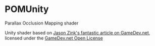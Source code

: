 # POMUnity
Parallax Occlusion Mapping shader

Unity shader based on [Jason Zink's fantastic article on GameDev.net](https://www.gamedev.net/resources/_/technical/graphics-programming-and-theory/a-closer-look-at-parallax-occlusion-mapping-r3262), licensed under the [GameDev.net Open License](https://www.gamedev.net/resources/_/gdnethelp/gamedevnet-open-license-r2956)
